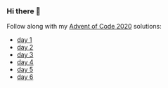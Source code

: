 ### Hi there 👋

Follow along with my [Advent of Code 2020](https://adventofcode.com) solutions:

- [day 1](https://gist.github.com/Mellen/0f35c287a8eae480a3357cd37e11976e)
- [day 2](https://gist.github.com/Mellen/857a8c4b123888dad40707ca5d7c7718) 
- [day 3](https://gist.github.com/Mellen/bc5388b96ed3b1dfef3af3c6b4d5138b) 
- [day 4](https://gist.github.com/Mellen/876c8061f83b8f0c1fd14b742dba4d4e)
- [day 5](https://gist.github.com/Mellen/3b2db2540bb6d4e4c1083461d0a22140)
- [day 6](https://gist.github.com/Mellen/0129f54fe5c9559a4e01cd008ff36278)

<!--
**Mellen/Mellen** is a ✨ _special_ ✨ repository because its `README.md` (this file) appears on your GitHub profile.

Here are some ideas to get you started:

- 🔭 I’m currently working on ...
- 🌱 I’m currently learning ...
- 👯 I’m looking to collaborate on ...
- 🤔 I’m looking for help with ...
- 💬 Ask me about ...
- 📫 How to reach me: ...
- 😄 Pronouns: ...
- ⚡ Fun fact: ...
-->
